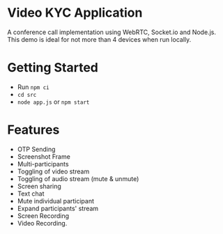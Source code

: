 # Video KYC Application
A conference call implementation using WebRTC, Socket.io and Node.js. This demo is ideal for not more than 4 devices when run locally.


# Getting Started
- Run `npm ci`
- `cd src`
- `node app.js` or `npm start`


# Features
- OTP Sending
- Screenshot Frame
- Multi-participants
- Toggling of video stream
- Toggling of audio stream (mute & unmute)
- Screen sharing
- Text chat
- Mute individual participant
- Expand participants' stream
- Screen Recording
- Video Recording.